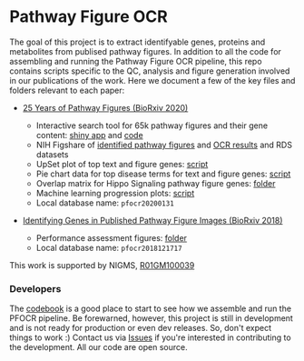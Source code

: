 Pathway Figure OCR
===
The goal of this project is to extract identifyable genes, proteins and metabolites from publised pathway figures. In addition to all the code for assembling and running the Pathway Figure OCR pipeline, this repo contains scripts specific to the QC, analysis and figure generation involved in our publications of the work. Here we document a few of the key files and folders relevant to each paper:

* [25 Years of Pathway Figures (BioRxiv 2020)](https://www.biorxiv.org/content/10.1101/2020.05.29.124503v1)
  * Interactive search tool for 65k pathway figures and their gene content: [shiny app](https://gladstone-bioinformatics.shinyapps.io/shiny-25years) and [code](shiny-25years)
  * NIH Figshare of [identified pathway figures](https://doi.org/10.1101/2020.05.29.124503) and [OCR results](https://doi.org/10.1101/2020.05.29.124503) and RDS datasets
  * UpSet plot of top text and figure genes: [script]()
  * Pie chart data for top disease terms for text and figure genes: [script]()
  * Overlap matrix for Hippo Signaling pathway figure genes: [folder]()
  * Machine learning progression plots: [script]()
  * Local database name: `pfocr20200131`
  
* [Identifying Genes in Published Pathway Figure Images (BioRxiv 2018)](https://www.biorxiv.org/content/10.1101/379446v1)
  * Performance assessment figures: [folder](performance)
  * Local database name: `pfocr2018121717`

This work is supported by NIGMS, [R01GM100039](https://app.dimensions.ai/details/grant/grant.2521530)

### Developers
The [codebook](codebook.md) is a good place to start to see how we assemble and run the PFOCR pipeline. Be forewarned, however, this project is still in development and is not ready for production or even dev releases. So, don't expect things to work :)
Contact us via [Issues](issues) if you're interested in contributing to the development. All our code are open source.
